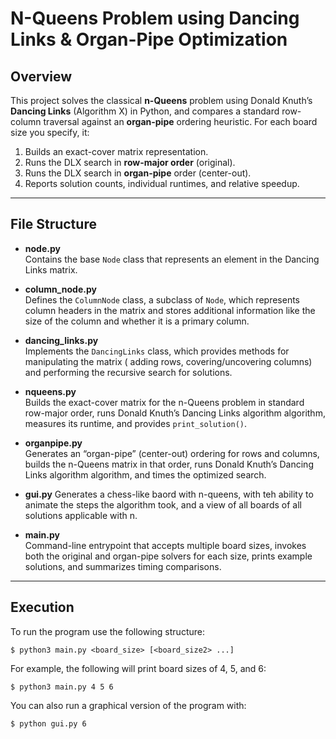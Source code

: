 # N-Queens Problem using Dancing Links & Organ-Pipe Optimization

## Overview

This project solves the classical **n-Queens** problem using Donald Knuth’s **Dancing Links** (Algorithm X) in Python, and compares a standard row-column traversal against an **organ-pipe** ordering heuristic. For each board size you specify, it:

1. Builds an exact-cover matrix representation.
2. Runs the DLX search in **row-major order** (original).
3. Runs the DLX search in **organ-pipe** order (center-out).
4. Reports solution counts, individual runtimes, and relative speedup.

---

## File Structure

- **node.py**  
  Contains the base `Node` class that represents an element in the Dancing Links matrix.

- **column_node.py**  
  Defines the `ColumnNode` class, a subclass of `Node`, which represents column headers in the matrix and stores additional information like the size of the column and whether it is a primary column.

- **dancing_links.py**  
  Implements the `DancingLinks` class, which provides methods for manipulating the matrix ( adding rows, covering/uncovering columns) and performing the recursive search for solutions.

- **nqueens.py**  
  Builds the exact-cover matrix for the n-Queens problem in standard row-major order, runs Donald Knuth’s Dancing Links algorithm algorithm, measures its runtime, and provides `print_solution()`.

- **organpipe.py**  
  Generates an “organ-pipe” (center-out) ordering for rows and columns, builds the n-Queens matrix in that order, runs Donald Knuth’s Dancing Links algorithm algorithm, and times the optimized search.

- **gui.py**
  Generates a chess-like baord with n-queens, with teh ability to animate the steps the algorithm took, and a view of all boards of all solutions applicable with n. 

- **main.py**  
  Command-line entrypoint that accepts multiple board sizes, invokes both the original and organ-pipe solvers for each size, prints example solutions, and summarizes timing comparisons.

---

## Execution

To run the program use the following structure:
~~~
$ python3 main.py <board_size> [<board_size2> ...]
~~~
For example, the following will print board sizes of 4, 5, and 6:
~~~
$ python3 main.py 4 5 6
~~~
You can also run a graphical version of the program with:
~~~
$ python gui.py 6
~~~
